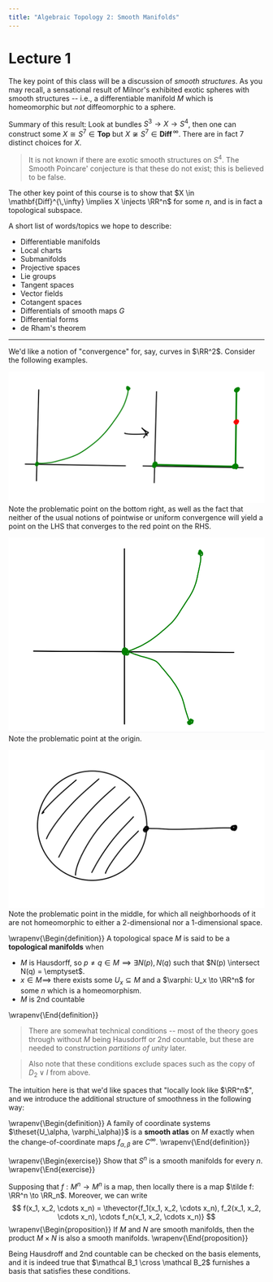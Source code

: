 ```yaml
---
title: "Algebraic Topology 2: Smooth Manifolds"
---
```


# Lecture 1

The key point of this class will be a discussion of *smooth structures*. As you may recall, a sensational result of Milnor's exhibited exotic spheres with smooth structures -- i.e., a differentiable manifold $M$ which is homeomorphic but *not* diffeomorphic to a sphere.

Summary of this result: Look at bundles $S^3 \to X \to S^4$, then one can construct some $X \cong S^7 \in \mathbf{Top}$ but $X \not \cong S^7 \in \mathbf{Diff}^{\,\infty}$. There are in fact 7 distinct choices for $X$.

> It is not known if there are exotic smooth structures on $S^4$. The Smooth Poincare' conjecture is that these do not exist; this is believed to be false.

The other key point of this course is to show that $X \in \mathbf{Diff}^{\,\infty} \implies X \injects \RR^n$ for some $n$, and is in fact a topological subspace.

A short list of words/topics we hope to describe:

- Differentiable manifolds
- Local charts
- Submanifolds
- Projective spaces
- Lie groups
- Tangent spaces
- Vector fields
- Cotangent spaces
- Differentials of smooth maps $G$
- Differential forms
- de Rham's theorem

---

We'd like a notion of "convergence" for, say, curves in $\RR^2$. Consider the following examples.


![$y=x^n,~ n\to \infty$](figures/2019-08-16-00:38.png)
\
Note the problematic point on the bottom right, as well as the fact that neither of the usual notions of pointwise or uniform convergence will yield a point on the LHS that converges to the red point on the RHS.

![y^2 = x^3](figures/2019-08-16-01:09.png)
\
Note the problematic point at the origin.


![$D^2 \vee I$](figures/2019-08-16-01:10.png)
\
Note the problematic point in the middle, for which all neighborhoods of it are not homeomorphic to either a 2-dimensional nor a 1-dimensional space.

\wrapenv{\Begin{definition}}
A topological space $M$ is said to be a **topological manifolds**  when

- $M$ is Hausdorff, so $p\neq q \in M \implies \exists N(p), N(q)$ such that $N(p) \intersect N(q) = \emptyset$.
- $x\in M \implies$ there exists some $U_x \subseteq M$ and a $\varphi: U_x \to \RR^n$ for some $n$ which is a homeomorphism.
- $M$ is 2nd countable

\wrapenv{\End{definition}}

> There are somewhat technical conditions -- most of the theory goes through without $M$ being Hausdorff or 2nd countable, but these are needed to construction *partitions of unity* later.

> Also note that these conditions exclude spaces such as the copy of $D_2 \vee I$ from above.

The intuition here is that we'd like spaces that "locally look like $\RR^n$", and we introduce the additional structure of smoothness in the following way:

\wrapenv{\Begin{definition}}
A family of coordinate systems $\theset{U_\alpha, \varphi_\alpha)}$ is a **smooth atlas** on $M$ exactly when the change-of-coordinate maps $f_{\alpha, \beta}$ are $C^\infty$.
\wrapenv{\End{definition}}

\wrapenv{\Begin{exercise}}
Show that $S^n$ is a smooth manifolds for every $n$.
\wrapenv{\End{exercise}}

Supposing that $f: M^n \to M^n$ is a map, then locally there is a map $\tilde f: \RR^n \to \RR_n$. Moreover, we can write
$$
f(x_1, x_2, \cdots x_n) = \thevector{f_1(x_1, x_2, \cdots x_n), f_2(x_1, x_2, \cdots x_n), \cdots f_n(x_1, x_2, \cdots x_n)}
$$
\wrapenv{\Begin{proposition}}
If $M$ and $N$ are smooth manifolds, then the product $M\times N$ is also a smooth manifolds.
\wrapenv{\End{proposition}}

Being Hausdroff and 2nd countable can be checked on the basis elements, and it is indeed true that $\mathcal B_1 \cross \mathcal B_2$ furnishes a basis that satisfies these conditions.
